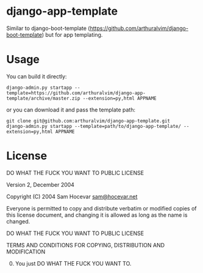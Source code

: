 django-app-template
===================

Similar to django-boot-template (https://github.com/arthuralvim/django-boot-template) but for app templating.


Usage
=====

You can build it directly:

    django-admin.py startapp --template=https://github.com/arthuralvim/django-app-template/archive/master.zip --extension=py,html APPNAME

or you can download it and pass the template path:

    git clone git@github.com:arthuralvim/django-app-template.git
    django-admin.py startapp --template=path/to/django-app-template/ --extension=py,html APPNAME

License
=====

DO WHAT THE FUCK YOU WANT TO PUBLIC LICENSE

Version 2, December 2004

Copyright (C) 2004 Sam Hocevar <sam@hocevar.net>

Everyone is permitted to copy and distribute verbatim or modified
copies of this license document, and changing it is allowed as long
as the name is changed.

DO WHAT THE FUCK YOU WANT TO PUBLIC LICENSE

TERMS AND CONDITIONS FOR COPYING, DISTRIBUTION AND MODIFICATION

0. You just DO WHAT THE FUCK YOU WANT TO.
